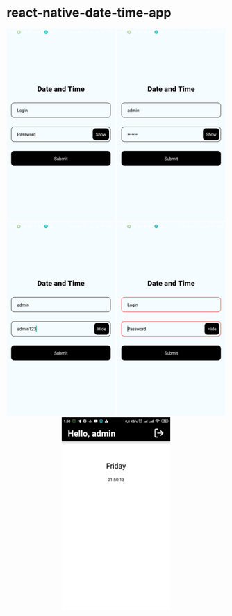# react-native-date-time-app
<p align="center">
  <img src="screenshots/Screenshot_2019-08-09-01-48-41-112_com.lowlife.datetimeapp.png" width="250" alt="Screen 1">
  <img src="screenshots/Screenshot_2019-08-09-01-49-32-212_com.lowlife.datetimeapp.png" width="250" alt="Screen 2">
  <img src="screenshots/Screenshot_2019-08-09-01-49-44-469_com.lowlife.datetimeapp.png" width="250" alt="Screen 3">
  <img src="screenshots/Screenshot_2019-08-09-01-49-55-903_com.lowlife.datetimeapp.png" width="250" alt="Screen 4">
  <img src="screenshots/Screenshot_2019-08-09-01-50-14-252_com.lowlife.datetimeapp.png" width="250" alt="Screen 5">
</p>
